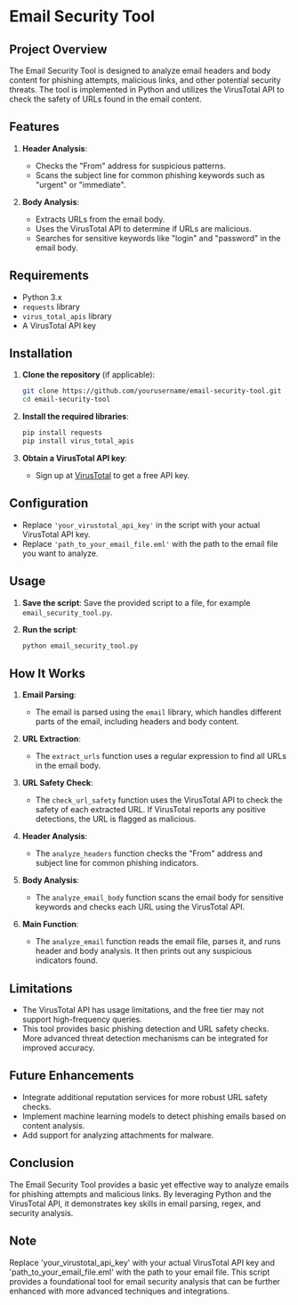 
# Email Security Tool

## Project Overview

The Email Security Tool is designed to analyze email headers and body content for phishing attempts, malicious links, and other potential security threats. The tool is implemented in Python and utilizes the VirusTotal API to check the safety of URLs found in the email content.

## Features

1. **Header Analysis**:
   - Checks the "From" address for suspicious patterns.
   - Scans the subject line for common phishing keywords such as "urgent" or "immediate".

2. **Body Analysis**:
   - Extracts URLs from the email body.
   - Uses the VirusTotal API to determine if URLs are malicious.
   - Searches for sensitive keywords like "login" and "password" in the email body.

## Requirements

- Python 3.x
- `requests` library
- `virus_total_apis` library
- A VirusTotal API key

## Installation

1. **Clone the repository** (if applicable):
   ```bash
   git clone https://github.com/yourusername/email-security-tool.git
   cd email-security-tool
   ```

2. **Install the required libraries**:
   ```bash
   pip install requests
   pip install virus_total_apis
   ```

3. **Obtain a VirusTotal API key**:
   - Sign up at [VirusTotal](https://www.virustotal.com) to get a free API key.

## Configuration

- Replace `'your_virustotal_api_key'` in the script with your actual VirusTotal API key.
- Replace `'path_to_your_email_file.eml'` with the path to the email file you want to analyze.

## Usage

1. **Save the script**:
   Save the provided script to a file, for example `email_security_tool.py`.

2. **Run the script**:
   ```bash
   python email_security_tool.py
   ```


## How It Works

1. **Email Parsing**:
   - The email is parsed using the `email` library, which handles different parts of the email, including headers and body content.

2. **URL Extraction**:
   - The `extract_urls` function uses a regular expression to find all URLs in the email body.

3. **URL Safety Check**:
   - The `check_url_safety` function uses the VirusTotal API to check the safety of each extracted URL. If VirusTotal reports any positive detections, the URL is flagged as malicious.

4. **Header Analysis**:
   - The `analyze_headers` function checks the "From" address and subject line for common phishing indicators.

5. **Body Analysis**:
   - The `analyze_email_body` function scans the email body for sensitive keywords and checks each URL using the VirusTotal API.

6. **Main Function**:
   - The `analyze_email` function reads the email file, parses it, and runs header and body analysis. It then prints out any suspicious indicators found.

## Limitations

- The VirusTotal API has usage limitations, and the free tier may not support high-frequency queries.
- This tool provides basic phishing detection and URL safety checks. More advanced threat detection mechanisms can be integrated for improved accuracy.

## Future Enhancements

- Integrate additional reputation services for more robust URL safety checks.
- Implement machine learning models to detect phishing emails based on content analysis.
- Add support for analyzing attachments for malware.

## Conclusion

The Email Security Tool provides a basic yet effective way to analyze emails for phishing attempts and malicious links. By leveraging Python and the VirusTotal API, it demonstrates key skills in email parsing, regex, and security analysis.

## Note

Replace 'your_virustotal_api_key' with your actual VirusTotal API key and 'path_to_your_email_file.eml' with the path to your email file. This script provides a foundational tool for email security analysis that can be further enhanced with more advanced techniques and integrations.

